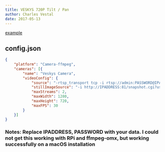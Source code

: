 ```yaml
---
title: VESKYS 720P Tilt / Pan
author: Charles Vestal
date: 2017-05-13
---
```

[example](http://www.ebay.com/itm/292036336237?_trksid=p2060353.m2749.l2649&ssPageName=STRK%3AMEBIDX%3AIT)

## config.json

```json
{
	"platform": "Camera-ffmpeg",
	"cameras": [{
		"name": "Veskys Camera",
		"videoConfig": {
			"source": "-rtsp_transport tcp -i rtsp://admin:PASSWORD@IPADDRESS:10554/tcp/av0_0 -map 0",
			"stillImageSource": "-i http://IPADDRESS:81/snapshot.cgi?user=admin&pwd=PASSWORD",
			"maxStreams": 2,
			"maxWidth": 1280,
			"maxHeight": 720,
			"maxFPS": 30
		}
	}]
}
```

### Notes: Replace IPADDRESS, PASSWORD with your data. I could not get this working with RPi and ffmpeg-omx, but working successfully on a macOS installation
